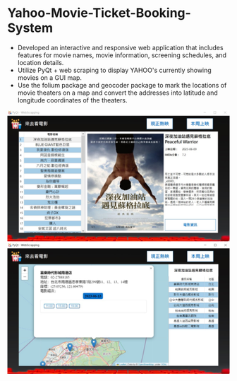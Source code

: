 # Yahoo-Movie-Ticket-Booking-System

* Developed an interactive and responsive web application that includes features for movie names, movie information, screening schedules, and location details.
* Utilize PyQt + web scraping to display YAHOO's currently showing movies on a GUI map.
* Use the folium package and geocoder package to mark the locations of movie theaters on a map and convert the addresses into latitude and longitude coordinates of the theaters.

![alt text](https://github.com/hsiaot99/Yahoo-Movie-Ticket-Booking-System/blob/main/Yahoo%20Movie%20Name%20List.jpg)
![alt text](https://github.com/hsiaot99/Yahoo-Movie-Ticket-Booking-System/blob/main/Yahoo%20Movie%20Screening%20Schedules%20and%20Location%20Details.jpg)
